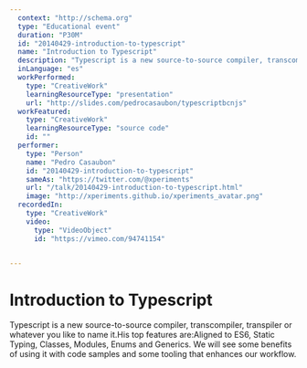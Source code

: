```yaml
---
  context: "http://schema.org"
  type: "Educational event"
  duration: "P30M"
  id: "20140429-introduction-to-typescript"
  name: "Introduction to Typescript"
  description: "Typescript is a new source-to-source compiler, transcompiler, transpiler or whatever you like to name it.His top features are:Aligned to ES6, Static Typing, Classes, Modules, Enums and Generics. We will see some benefits of using it with code samples and some tooling that enhances our workflow."
  inLanguage: "es"
  workPerformed: 
    type: "CreativeWork"
    learningResourceType: "presentation"
    url: "http://slides.com/pedrocasaubon/typescriptbcnjs"
  workFeatured: 
    type: "CreativeWork"
    learningResourceType: "source code"
    id: ""
  performer: 
    type: "Person"
    name: "Pedro Casaubon"
    id: "20140429-introduction-to-typescript"
    sameAs: "https://twitter.com/@xperiments"
    url: "/talk/20140429-introduction-to-typescript.html"
    image: "http://xperiments.github.io/xperiments_avatar.png"
  recordedIn: 
    type: "CreativeWork"
    video: 
      type: "VideoObject"
      id: "https://vimeo.com/94741154"


---
```

# Introduction to Typescript

Typescript is a new source-to-source compiler, transcompiler, transpiler or whatever you like to name it.His top features are:Aligned to ES6, Static Typing, Classes, Modules, Enums and Generics. We will see some benefits of using it with code samples and some tooling that enhances our workflow.